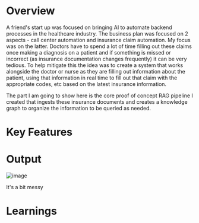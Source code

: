 # Overview
A friend's start up was focused on bringing AI to automate backend processes in the healthcare industry. The business plan was focused on 2 aspects - call center automation and insurance claim automation. My focus was on the latter. Doctors have to spend a lot of time filling out these claims once making a diagnosis on a patient and if something is missed or incorrect (as insurance documentation changes frequently) it can be very tedious. To help mitigate this the idea was to create a system that works alongside the doctor or nurse as they are filling out information about the patient, using that information in real time to fill out that claim with the appropriate codes, etc based on the latest insurance information. 

The part I am going to show here is the core proof of concept RAG pipeline I created that ingests these insurance documents and creates a knowledge graph to organize the information to be queried as needed. 

# Key Features





# Output

![image](https://github.com/user-attachments/assets/d87965f0-a6a2-422d-8b33-254e9b58ee11)




It's a bit messy 
# Learnings



